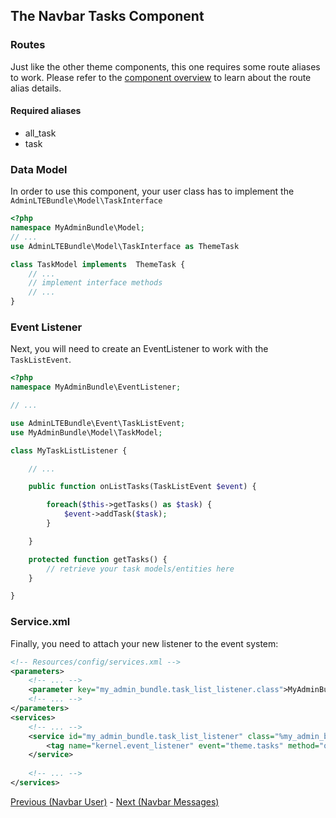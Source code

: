 ## The Navbar Tasks Component

### Routes
Just like the other theme components, this one requires some route aliases to work. Please refer to the [component overview][1] to learn about the route alias details.
 
#### Required aliases
* all_task
* task

### Data Model

In order to use this component, your user class has to implement the `AdminLTEBundle\Model\TaskInterface`
```php
<?php
namespace MyAdminBundle\Model;
// ...
use AdminLTEBundle\Model\TaskInterface as ThemeTask

class TaskModel implements  ThemeTask {
	// ...
	// implement interface methods
	// ...
}
```
### Event Listener
Next, you will need to create an EventListener to work with the `TaskListEvent`.
```php
<?php
namespace MyAdminBundle\EventListener;

// ...

use AdminLTEBundle\Event\TaskListEvent;
use MyAdminBundle\Model\TaskModel;

class MyTaskListListener {

	// ...

	public function onListTasks(TaskListEvent $event) {

		foreach($this->getTasks() as $task) {
			$event->addTask($task);
		}

	}

	protected function getTasks() {
		// retrieve your task models/entities here
	}

}
```
### Service.xml

Finally, you need to attach your new listener to the event system:
```xml
<!-- Resources/config/services.xml -->
<parameters>
	<!-- ... -->
	<parameter key="my_admin_bundle.task_list_listener.class">MyAdminBundle\EventListener\MyTaskListListener</parameter>
	<!-- ... -->
</parameters>
<services>
	<!-- ... -->
	<service id="my_admin_bundle.task_list_listener" class="%my_admin_bundle.task_list_listener.class%">
        <tag name="kernel.event_listener" event="theme.tasks" method="onListTasks" />
    </service>
	
	<!-- ... -->
</services>
```

[Previous (Navbar User)][2] - [Next (Navbar Messages)][3]

[1]: component_events.md
[2]: https://github.com/kevinpapst/AdminLTEBundle/blob/master/Resources/docs/navbar_user.md
[3]: https://github.com/kevinpapst/AdminLTEBundle/blob/master/Resources/docs/navbar_messages.md
